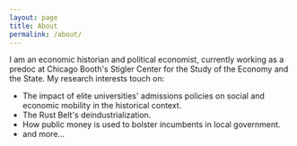 ```yaml
---
layout: page
title: About
permalink: /about/
---
```


I am an economic historian and political economist, currently working as a predoc at Chicago Booth's Stigler Center for the Study of the Economy and the State. My research interests touch on:

- The impact of elite universities' admissions policies on social and economic mobility in the historical context.
- The Rust Belt's deindustrialization.
- How public money is used to bolster incumbents in local government.
- and more...

